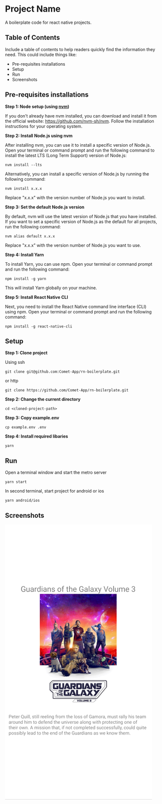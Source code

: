 # Project Name

A boilerplate code for react native projects.

## Table of Contents

Include a table of contents to help readers quickly find the information they need. This could include things like:

- Pre-requisites installations
- Setup
- Run
- Screenshots

## Pre-requisites installations

**Step 1: Node setup (using [nvm](https://github.com/nvm-sh/nvm))**

If you don't already have nvm installed, you can download and install it from the official website: https://github.com/nvm-sh/nvm. Follow the installation instructions for your operating system.

**Step 2: Install Node.js using nvm**

After installing nvm, you can use it to install a specific version of Node.js. Open your terminal or command prompt and run the following command to install the latest LTS (Long Term Support) version of Node.js:

```
nvm install --lts
```

Alternatively, you can install a specific version of Node.js by running the following command:

```
nvm install x.x.x
```

Replace "x.x.x" with the version number of Node.js you want to install.

**Step 3: Set the default Node.js version**

By default, nvm will use the latest version of Node.js that you have installed. If you want to set a specific version of Node.js as the default for all projects, run the following command:

```
nvm alias default x.x.x
```

Replace "x.x.x" with the version number of Node.js you want to use.

**Step 4: Install Yarn**

To install Yarn, you can use npm. Open your terminal or command prompt and run the following command:

```
npm install -g yarn
```

This will install Yarn globally on your machine.

**Step 5: Install React Native CLI**

Next, you need to install the React Native command line interface (CLI) using npm. Open your terminal or command prompt and run the following command:

```
npm install -g react-native-cli
```

## Setup

**Step 1: Clone project**

Using ssh

```
git clone git@github.com:Comet-App/rn-boilerplate.git
```

or http

```
git clone https://github.com/Comet-App/rn-boilerplate.git
```

**Step 2: Change the current directory**

```
cd <cloned-project-path>
```

**Step 3: Copy example.env**

```
cp example.env .env
```

**Step 4: Install required libaries**

```
yarn
```

## Run

Open a terminal window and start the metro server

```
yarn start
```

In second terminal, start project for android or ios

```
yarn android/ios
```

## Screenshots

![App](https://raw.githubusercontent.com/Comet-App/rn-boilerplate/master/screenshots/app.png)
